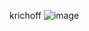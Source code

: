 krichoff
![image](https://github.com/raseekshrestha/snm/assets/82634463/c24d5a64-7a3a-4745-af5b-f5f9656cd713)
